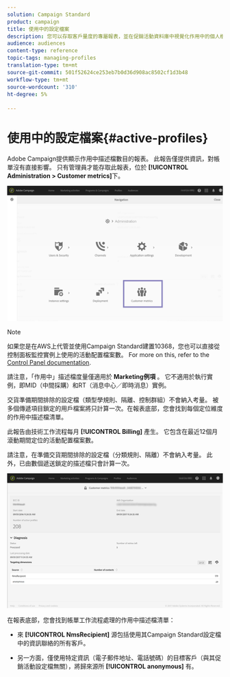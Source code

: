 ```yaml
---
solution: Campaign Standard
product: campaign
title: 使用中的設定檔案
description: 您可以存取客戶量度的專屬報表，並在促銷活動資料庫中視覺化作用中的個人檔案。
audience: audiences
content-type: reference
topic-tags: managing-profiles
translation-type: tm+mt
source-git-commit: 501f52624ce253eb7b0d36d908ac8502cf1d3b48
workflow-type: tm+mt
source-wordcount: '310'
ht-degree: 5%

---
```



# 使用中的設定檔案{#active-profiles}

Adobe Campaign提供顯示作用中描述檔數目的報表。 此報告僅提供資訊，對帳單沒有直接影響。 只有管理員才能存取此報表，位於 **[!UICONTROL Administration > Customer metrics]**&#x200B;下。

![](assets/audience_active_profiles1.png)

>[!NOTE]
>
>如果您是在AWS上代管並使用Campaign Standard建置10368，您也可以直接從控制面板監控實例上使用的活動配置檔案數。 For more on this, refer to the [Control Panel documentation](https://docs.adobe.com/content/help/en/control-panel/using/performance-monitoring/active-profiles-monitoring.html).
>
>請注意，「作用中」描述檔度量僅適用於 **Marketing例項** 。 它不適用於執行實例，即MID（中間採購）和RT（消息中心／即時消息）實例。


交貨準備期間排除的設定檔（類型學規則、隔離、控制群組）不會納入考量。 被多個傳遞項目鎖定的用戶檔案將只計算一次。在報表底部，您會找到每個定位維度的作用中描述檔清單。

此報告由技術工作流程每月 **[!UICONTROL Billing]** 產生。 它包含在最近12個月滾動期間定位的活動配置檔案數。

請注意，在準備交貨期間排除的設定檔（分類規則、隔離）不會納入考量。 此外，已由數個遞送鎖定的描述檔只會計算一次。

![](assets/audience_active_profiles2.png)

在報表底部，您會找到帳單工作流程處理的作用中描述檔清單：

* 來 **[!UICONTROL NmsRecipient]** 源包括使用其Campaign Standard設定檔中的資訊聯絡的所有客戶。

* 另一方面，僅使用特定資訊（電子郵件地址、電話號碼）的目標客戶（與其促銷活動設定檔無關），將歸來源所 **[!UICONTROL anonymous]** 有。
